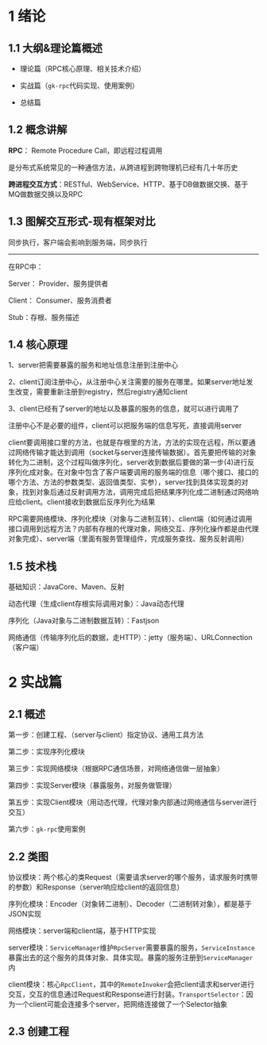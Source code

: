 # 1 绪论

## 1.1 大纲&理论篇概述

- 理论篇（RPC核心原理、相关技术介绍）

- 实战篇（`gk-rpc`代码实现、使用案例）

- 总结篇

## 1.2 概念讲解

**RPC**： Remote Procedure Call，即远程过程调用

是分布式系统常见的一种通信方法，从跨进程到跨物理机已经有几十年历史

**跨进程交互方式**：RESTful、WebService、HTTP、基于DB做数据交换、基于MQ做数据交换以及RPC

## 1.3 图解交互形式-现有框架对比

同步执行，客户端会影响到服务端，同步执行

------

在RPC中：

Server： Provider、服务提供者

Client： Consumer、服务消费者

Stub：存根、服务描述

## 1.4 核心原理

1、server把需要暴露的服务和地址信息注册到注册中心

2、client订阅注册中心，从注册中心关注需要的服务在哪里。如果server地址发生改变，需要重新注册到registry，然后registry通知client

3、client已经有了server的地址以及暴露的服务的信息，就可以进行调用了

注册中心不是必要的组件，client可以把服务端的信息写死，直接调用server

client要调用接口里的方法，也就是存根里的方法，方法的实现在远程，所以要通过网络传输才能达到调用（socket与server连接传输数据）。首先要把传输的对象转化为二进制，这个过程叫做序列化，server收到数据后要做的第一步(4)进行反序列化成对象。在对象中包含了客户端要调用的服务端的信息（哪个接口、接口的哪个方法、方法的参数类型、返回值类型、实参），server找到具体实现类的对象，找到对象后通过反射调用方法，调用完成后把结果序列化成二进制通过网络响应给client。client接收到数据后反序列化为结果

RPC需要网络模块、序列化模块（对象与二进制互转）、client端（如何通过调用接口调用到远程方法？内部有存根的代理对象，网络交互、序列化操作都是由代理对象完成）、server端（里面有服务管理组件，完成服务查找、服务反射调用）

## 1.5 技术栈

基础知识：JavaCore、Maven、反射

动态代理（生成client存根实际调用对象）：Java动态代理

序列化（Java对象与二进制数据互转）：Fastjson

网络通信（传输序列化后的数据，走HTTP）：jetty（服务端）、URLConnection（客户端）

# 2 实战篇

## 2.1 概述

第一步：创建工程、（server与client）指定协议、通用工具方法

第二步：实现序列化模块

第三步：实现网络模块（根据RPC通信场景，对网络通信做一层抽象）

第四步：实现Server模块（暴露服务，对服务做管理）

第五步：实现Client模块（用动态代理，代理对象内部通过网络通信与server进行交互）

第六步：`gk-rpc`使用案例

## 2.2 类图

协议模块：两个核心的类Request（需要请求server的哪个服务，请求服务时携带的参数）和Response（server响应给client的返回信息）

序列化模块：Encoder（对象转二进制）、Decoder（二进制转对象），都是基于JSON实现

网络模块：server端和client端，基于HTTP实现

server模块：`ServiceManager`维护`RpcServer`需要暴露的服务，`ServiceInstance`暴露出去的这个服务的具体对象、具体实现。暴露的服务注册到`ServiceManager`内

client模块：核心`RpcClient`，其中的`RemoteInvoker`会把client请求和server进行交互，交互的信息通过Request和Response进行封装。`TransportSelector`：因为一个client可能会连接多个server，把网络连接做了一个Selector抽象

## 2.3 创建工程

